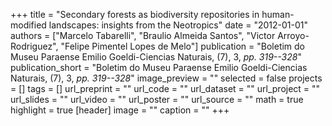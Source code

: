 +++
title = "Secondary forests as biodiversity repositories in human-modified landscapes: insights from the Neotropics"
date = "2012-01-01"
authors = ["Marcelo Tabarelli", "Braulio Almeida Santos", "Victor Arroyo-Rodriguez", "Felipe Pimentel Lopes de Melo"]
publication = "Boletim do Museu Paraense Emilio Goeldi-Ciencias Naturais, (7), 3, _pp. 319--328_"
publication_short = "Boletim do Museu Paraense Emilio Goeldi-Ciencias Naturais, (7), 3, _pp. 319--328_"
image_preview = ""
selected = false
projects = []
tags = []
url_preprint = ""
url_code = ""
url_dataset = ""
url_project = ""
url_slides = ""
url_video = ""
url_poster = ""
url_source = ""
math = true
highlight = true
[header]
image = ""
caption = ""
+++
